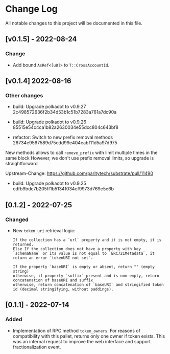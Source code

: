 # Change Log

All notable changes to this project will be documented in this file.

## [v0.1.5] - 2022-08-24

### Change
 - Add bound `AsRef<[u8]>` to `T::CrossAccountId`.

<!-- bureaucrate goes here -->
## [v0.1.4] 2022-08-16

### Other changes

- build: Upgrade polkadot to v0.9.27 2c498572636f2b34d53b1c51b7283a761a7dc90a

- build: Upgrade polkadot to v0.9.26 85515e54c4ca1b82a2630034e55dcc804c643bf8

- refactor: Switch to new prefix removal methods 26734e9567589d75cdd99e404eabf11d5a97d975

New methods allows to call `remove_prefix` with limit multiple times
in the same block
However, we don't use prefix removal limits, so upgrade is
straightforward

Upstream-Change: https://github.com/paritytech/substrate/pull/11490

- build: Upgrade polkadot to v0.9.25 cdfb9bdc7b205ff1b5134f034ef9973d769e5e6b

## [0.1.2] - 2022-07-25
### Changed
- New `token_uri` retrieval logic:

      If the collection has a `url` property and it is not empty, it is returned.
      Else If the collection does not have a property with key `schemaName` or its value is not equal to `ERC721Metadata`, it return an error `tokenURI not set`.

      If the property `baseURI` is empty or absent, return "" (empty string)
      otherwise, if property `suffix` present and is non-empty, return concatenation of baseURI and suffix
      otherwise, return concatenation of `baseURI` and stringified token id (decimal stringifying, without paddings).

## [0.1.1] - 2022-07-14
### Added

- Implementation of RPC method `token_owners`.
   For reasons of compatibility with this pallet, returns only one owner if token exists.
   This was an internal request to improve the web interface and support fractionalization event.
